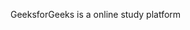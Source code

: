 <!DOCTYPE html>
<html>

<head>
	<!-- Information about the web page -->
	<!--This is the comment tag-->
	<title>GeeksforGeeks</title>
</head>

<body>
	<!--Contents of the webpage-->
	<p>GeeksforGeeks is a online study platform</p>


